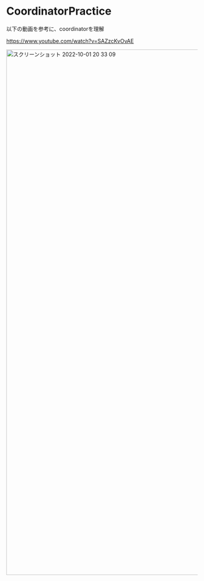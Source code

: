 # CoordinatorPractice

以下の動画を参考に、coordinatorを理解

https://www.youtube.com/watch?v=SAZzcKvOvAE

<img width="1382" alt="スクリーンショット 2022-10-01 20 33 09" src="https://user-images.githubusercontent.com/83204189/193407541-f2af81aa-4df5-43e1-80a4-f611fd7b29bf.png">
